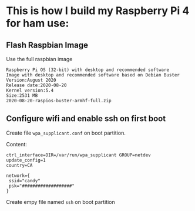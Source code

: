 # This is how I build my Raspberry Pi 4 for ham use:

## Flash Raspbian Image

Use the full raspbian image
```
Raspberry Pi OS (32-bit) with desktop and recommended software
Image with desktop and recommended software based on Debian Buster
Version:August 2020
Release date:2020-08-20
Kernel version:5.4
Size:2531 MB
2020-08-20-raspios-buster-armhf-full.zip
```
## Configure wifi and enable ssh on first boot
Create file ```wpa_supplicant.conf``` on boot partition.

Content:
```
ctrl_interface=DIR=/var/run/wpa_supplicant GROUP=netdev
update_config=1
country=CA

network={
 ssid="candy"
 psk="###################"
}
```
Create empy file named ```ssh``` on boot partition



